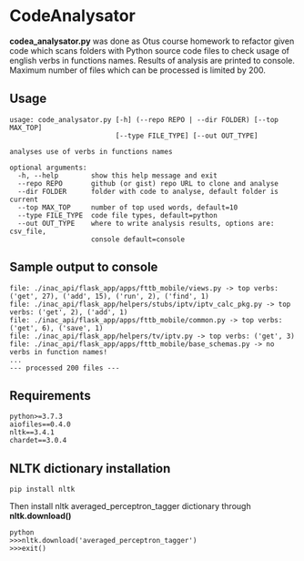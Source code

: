 # CodeAnalysator

**codea_analysator.py** was done as Otus course homework to refactor given code which scans folders with Python source code files to check usage of english verbs in functions names. Results of analysis are printed to console. Maximum number of files which can be processed is limited by 200. 

## Usage
```
usage: code_analysator.py [-h] (--repo REPO | --dir FOLDER) [--top MAX_TOP]
                          [--type FILE_TYPE] [--out OUT_TYPE]

analyses use of verbs in functions names

optional arguments:
  -h, --help        show this help message and exit
  --repo REPO       github (or gist) repo URL to clone and analyse
  --dir FOLDER      folder with code to analyse, default folder is current
  --top MAX_TOP     number of top used words, default=10
  --type FILE_TYPE  code file types, default=python
  --out OUT_TYPE    where to write analysis results, options are: csv_file,
                    console default=console

```

## Sample output to console
```
file: ./inac_api/flask_app/apps/fttb_mobile/views.py -> top verbs: ('get', 27), ('add', 15), ('run', 2), ('find', 1)
file: ./inac_api/flask_app/helpers/stubs/iptv/iptv_calc_pkg.py -> top verbs: ('get', 2), ('add', 1)
file: ./inac_api/flask_app/apps/fttb_mobile/common.py -> top verbs: ('get', 6), ('save', 1)
file: ./inac_api/flask_app/helpers/tv/iptv.py -> top verbs: ('get', 3)
file: ./inac_api/flask_app/apps/fttb_mobile/base_schemas.py -> no verbs in function names!
...
--- processed 200 files ---
```

## Requirements
```
python>=3.7.3
aiofiles==0.4.0
nltk==3.4.1
chardet==3.0.4
```

## NLTK dictionary installation
```
pip install nltk
```
Then install nltk averaged_perceptron_tagger dictionary through **nltk.download()**
```
python
>>>nltk.download('averaged_perceptron_tagger')
>>>exit()
